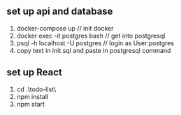 ## set up api and database
1. docker-compose up // init docker
2. docker exec -it postgres bash // get into postgresql
3. psql -h localhost -U postgres // login as User:postgres
4. copy text in init.sql and paste in postgresql command

## set up React
1. cd .\todo-list\
2. npm install
3. npm start